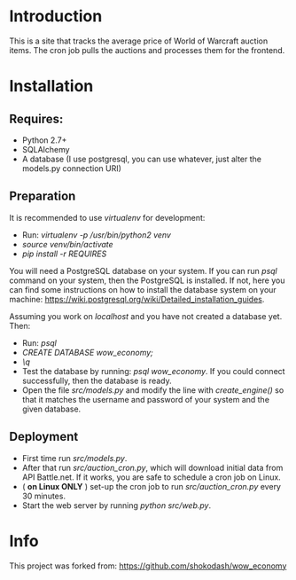 # Introduction

This is a site that tracks the average price of World of Warcraft auction items.
The cron job pulls the auctions and processes them for the frontend.

# Installation

## Requires:
 - Python 2.7+
 - SQLAlchemy
 - A database (I use postgresql, you can use whatever, just alter the models.py connection URI)

## Preparation

It is recommended to use _virtualenv_ for development:

 - Run: _virtualenv -p /usr/bin/python2 venv_
 - _source venv/bin/activate_
 - _pip install -r REQUIRES_

You will need a PostgreSQL database on your system. If you can run _psql_ command on your system, then the PostgreSQL is installed. If not, here you can find some instructions on how to install the database system on your machine: https://wiki.postgresql.org/wiki/Detailed_installation_guides.

Assuming you work on _localhost_ and you have not created a database yet. Then:

 - Run: _psql_
 - _CREATE DATABASE wow_economy;_
 - _\q_
 - Test the database by running: _psql wow_economy_. If you could connect successfully, then the database is ready.
 - Open the file _src/models.py_ and modify the line with _create_engine()_ so that it matches the username and password of your system and the given database.

## Deployment

 - First time run _src/models.py_.
 - After that run _src/auction_cron.py_, which will download initial data from API Battle.net. If it works, you are safe to schedule a cron job on Linux.
 - ( **on Linux ONLY** ) set-up the cron job to run _src/auction_cron.py_ every 30 minutes.
 - Start the web server by running _python src/web.py_.


# Info

This project was forked from: https://github.com/shokodash/wow_economy

